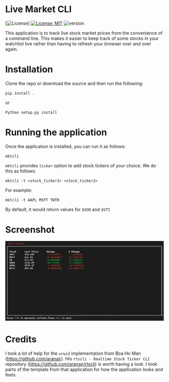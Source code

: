 # Live Market CLI
[![License](https://img.shields.io/badge/License-Apache%202.0-blue.svg)] [![License: MIT](https://img.shields.io/badge/License-MIT-yellow.svg)](https://opensource.org/licenses/MIT) ![version](https://img.shields.io/badge/version-2.1.1-blue)

This application is to track live stock market prices from the convenience of a command line. This makes it easier to keep track of some stocks in your watchlist live rather than having to refresh your browser over and over again.

# Installation
Clone the repo or download the source and then run the following:
```
pip install .
```
or
```
Python setup.py install
```

# Running the application
Once the application is installed, you can run it as follows:
```
mktcli
```
`mktcli` provides `ticker` option to add stock tickers of your choice. We do this as follows:
```
mktcli -t <stock_ticker1> <stock_ticker2>
```
For example:
```
mktcli -t AAPL MSFT TWTR
```
By default, it would return values for `$VOO` and `$VTI`

# Screenshot
![Demo](docs/ScreenShot.png?raw=true "Demo")

# Credits
I took a lot of help for the `urwid` implementation from Boa Ho Man (https://github.com/aranair). His `rtscli - Realtime Stock Ticker CLI` repository (https://github.com/aranair/rtscli) is worth having a look. I took parts of the template from that application for how the application looks and feels.
